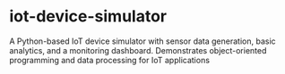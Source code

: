 # iot-device-simulator
A Python-based IoT device simulator with sensor data generation, basic analytics, and a monitoring dashboard. Demonstrates object-oriented programming and data processing for IoT applications
